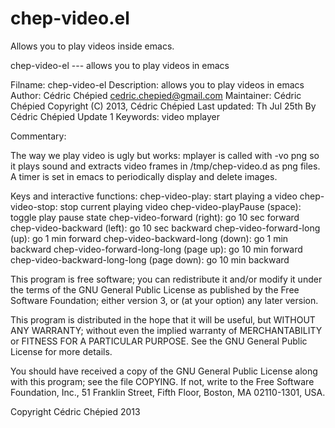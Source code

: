 chep-video.el
=============

Allows you to play videos inside emacs.

chep-video-el  ---  allows you to play videos in emacs

Filname: chep-video-el
Description: allows you to play videos in emacs
Author: Cédric Chépied <cedric.chepied@gmail.com>
Maintainer: Cédric Chépied
Copyright (C) 2013, Cédric Chépied
Last updated: Th Jul 25th
    By Cédric Chépied
    Update 1
Keywords: video mplayer

Commentary:

The way we play video is ugly but works: mplayer is called with -vo png
so it plays sound and extracts video frames in /tmp/chep-video.d as png
files. A timer is set in emacs to periodically display and delete images.

Keys and interactive functions:
chep-video-play:                           start playing a video
chep-video-stop:                           stop current playing video
chep-video-playPause (space):              toggle play pause state
chep-video-forward (right):                go 10 sec forward
chep-video-backward (left):                go 10 sec backward
chep-video-forward-long (up):              go 1 min forward
chep-video-backward-long (down):           go 1 min backward
chep-video-forward-long-long (page up):    go 10 min forward
chep-video-backward-long-long (page down): go 10 min backward



This program is free software; you can redistribute it and/or modify
it under the terms of the GNU General Public License as published by
the Free Software Foundation; either version 3, or (at your option)
any later version.

This program is distributed in the hope that it will be useful,
but WITHOUT ANY WARRANTY; without even the implied warranty of
MERCHANTABILITY or FITNESS FOR A PARTICULAR PURPOSE.  See the
GNU General Public License for more details.

You should have received a copy of the GNU General Public License
along with this program; see the file COPYING.  If not, write to
the Free Software Foundation, Inc., 51 Franklin Street, Fifth
Floor, Boston, MA 02110-1301, USA.

Copyright Cédric Chépied 2013
